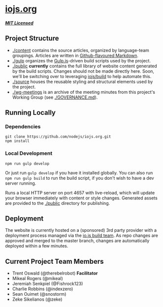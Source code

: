 # [iojs.org](https://iojs.org/)

##### [MIT Licensed](LICENSE)

## Project Structure

- [./content](./content) contains the source articles, organized by language-team groupings.
  Articles are written in
  [Github-flavoured Markdown](https://help.github.com/articles/github-flavored-markdown/).
- [./gulp](./gulp) organizes the [Gulp.js](http://gulpjs.com/)-driven build scripts used
  by the project.
- [./public](./public) **currently** contains the full library of website content generated
  by the build scripts. Changes should not be made directly here. Soon, we'll
  be switching over to leveraging [iojs/build](https://github.com/nodejs/build)
  to help automate this.
- [./source](./source) houses the reusable styling and structural elements used by the
  project.
- [./wg-meetings](./wg-meetings) is an archive of the meeting minutes from this project's
  Working Group (see [./GOVERNANCE.md](./GOVERNANCE.md)).

## Running Locally

### Dependencies
```
git clone https://github.com/nodejs/iojs.org.git
npm install
```

### Local Development
```
npm run gulp develop
```

Or just run `gulp develop` if you have it installed globally. You can also run `npm run gulp build` to run the build script, if you don't wish to have a dev server running.

Runs a local HTTP server on port 4657 with live-reload, which will update
your browser immediately with content or style changes. Generated assets
are provided to the [./public]() directory for publishing.

## Deployment

The website is currently hosted on a (sponsored) 3rd party provider with a deployment
process managed via the [io.js build team](https://github.com/nodejs/build). As repo
changes are approved and merged to the master branch, changes are automatically
deployed within a few minutes.

## Current Project Team Members

* Trent Oswald (@therebelrobot) **Facilitator**
* Mikeal Rogers (@mikeal)
* Jeremiah Senkpiel (@Fishrock123)
* Charlie Robbins (@indexzero)
* Sean Ouimet (@snostorm)
* Zeke Sikelianos (@zeke)
